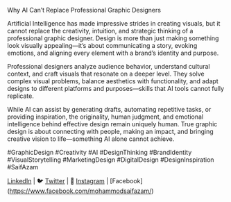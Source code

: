 Why AI Can’t Replace Professional Graphic Designers

Artificial Intelligence has made impressive strides in creating visuals, but it cannot replace the creativity, intuition, and strategic thinking of a professional graphic designer. Design is more than just making something look visually appealing—it’s about communicating a story, evoking emotions, and aligning every element with a brand’s identity and purpose.

Professional designers analyze audience behavior, understand cultural context, and craft visuals that resonate on a deeper level. They solve complex visual problems, balance aesthetics with functionality, and adapt designs to different platforms and purposes—skills that AI tools cannot fully replicate.

While AI can assist by generating drafts, automating repetitive tasks, or providing inspiration, the originality, human judgment, and emotional intelligence behind effective design remain uniquely human. True graphic design is about connecting with people, making an impact, and bringing creative vision to life—something AI alone cannot achieve.

#GraphicDesign #Creativity #AI #DesignThinking #BrandIdentity #VisualStorytelling #MarketingDesign #DigitalDesign #DesignInspiration #SaifAzam

[LinkedIn](https://www.linkedin.com/in/mohammodsaifazam/) | 🐦 [Twitter](https://x.com/mohammdsaifazam) | 📸 [Instagram](https://www.instagram.com/mohammodsaifazam) | [Facebook] (https://www.facebook.com/mohammodsaifazam/)
